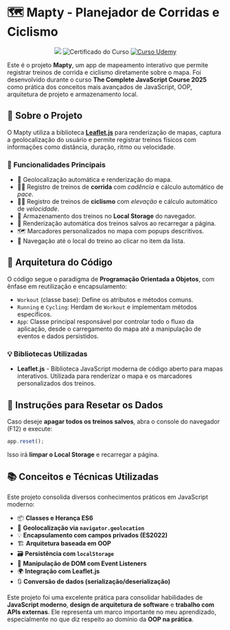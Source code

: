 # 🗺️ Mapty - Planejador de Corridas e Ciclismo

<p align="center">
  <img src="https://img.shields.io/badge/Projeto-Mapty%20App-yellow?style=for-the-badge&logo=javascript&logoColor=white" />
  <img src="https://img.shields.io/badge/Certificado-Incompleto-orange?style=for-the-badge&logo=graduation-cap&logoColor=white" alt="Certificado do Curso" />
  <a href="https://www.udemy.com/course/the-complete-javascript-course/">
    <img src="https://img.shields.io/badge/Curso%20Udemy-Javascript%202025-blueviolet?style=for-the-badge&logo=udemy&logoColor=white" alt="Curso Udemy" />
  </a>
</p>

Este é o projeto **Mapty**, um app de mapeamento interativo que permite registrar treinos de corrida e ciclismo diretamente sobre o mapa. Foi desenvolvido durante o curso **The Complete JavaScript Course 2025** como prática dos conceitos mais avançados de JavaScript, OOP, arquitetura de projeto e armazenamento local.

## 🚀 Sobre o Projeto

O Mapty utiliza a biblioteca **[Leaflet.js](https://leafletjs.com/)** para renderização de mapas, captura a geolocalização do usuário e permite registrar treinos físicos com informações como distância, duração, ritmo ou velocidade.

### 🧩 Funcionalidades Principais

- 📍 Geolocalização automática e renderização do mapa.
- 🏃‍♂️ Registro de treinos de **corrida** com _cadência_ e cálculo automático de _pace_.
- 🚴‍♀️ Registro de treinos de **ciclismo** com _elevação_ e cálculo automático de _velocidade_.
- 💾 Armazenamento dos treinos no **Local Storage** do navegador.
- 🔁 Renderização automática dos treinos salvos ao recarregar a página.
- 🗺️ Marcadores personalizados no mapa com popups descritivos.
- 🧭 Navegação até o local do treino ao clicar no item da lista.

## 🧱 Arquitetura do Código

O código segue o paradigma de **Programação Orientada a Objetos**, com ênfase em reutilização e encapsulamento:

- `Workout` (classe base): Define os atributos e métodos comuns.
- `Running` e `Cycling`: Herdam de `Workout` e implementam métodos específicos.
- `App`: Classe principal responsável por controlar todo o fluxo da aplicação, desde o carregamento do mapa até a manipulação de eventos e dados persistidos.

### 💡 Bibliotecas Utilizadas

- **Leaflet.js** - Biblioteca JavaScript moderna de código aberto para mapas interativos. Utilizada para renderizar o mapa e os marcadores personalizados dos treinos.

## 🔧 Instruções para Resetar os Dados

Caso deseje **apagar todos os treinos salvos**, abra o console do navegador (F12) e execute:

```js
app.reset();
```

Isso irá **limpar o Local Storage** e recarregar a página.

## 📚 Conceitos e Técnicas Utilizadas

Este projeto consolida diversos conhecimentos práticos em JavaScript moderno:

- 📦 **Classes e Herança ES6**
- 📍 **Geolocalização via `navigator.geolocation`**
- 💡 **Encapsulamento com campos privados (ES2022)**
- 🏗️ **Arquitetura baseada em OOP**
- 🗃️ **Persistência com `localStorage`**
- 📌 **Manipulação de DOM com Event Listeners**
- 🌍 **Integração com Leaflet.js**
- 🔃 **Conversão de dados (serialização/deserialização)**

Este projeto foi uma excelente prática para consolidar habilidades de **JavaScript moderno**, **design de arquitetura de software** e **trabalho com APIs externas**. Ele representa um marco importante no meu aprendizado, especialmente no que diz respeito ao domínio da **OOP na prática**.
